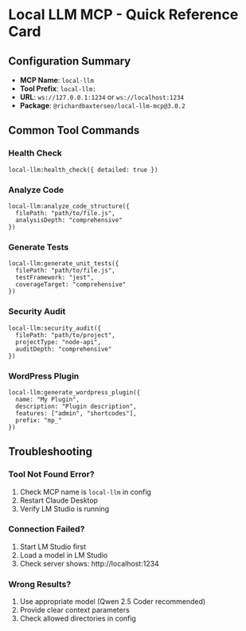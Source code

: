 # Local LLM MCP - Quick Reference Card

## Configuration Summary
- **MCP Name**: `local-llm` 
- **Tool Prefix**: `local-llm:`
- **URL**: `ws://127.0.0.1:1234` or `ws://localhost:1234`
- **Package**: `@richardbaxterseo/local-llm-mcp@3.0.2`

## Common Tool Commands

### Health Check
```
local-llm:health_check({ detailed: true })
```

### Analyze Code
```
local-llm:analyze_code_structure({ 
  filePath: "path/to/file.js",
  analysisDepth: "comprehensive"
})
```

### Generate Tests
```
local-llm:generate_unit_tests({
  filePath: "path/to/file.js",
  testFramework: "jest",
  coverageTarget: "comprehensive"
})
```

### Security Audit
```
local-llm:security_audit({
  filePath: "path/to/project",
  projectType: "node-api",
  auditDepth: "comprehensive"
})
```

### WordPress Plugin
```
local-llm:generate_wordpress_plugin({
  name: "My Plugin",
  description: "Plugin description",
  features: ["admin", "shortcodes"],
  prefix: "mp_"
})
```

## Troubleshooting

### Tool Not Found Error?
1. Check MCP name is `local-llm` in config
2. Restart Claude Desktop
3. Verify LM Studio is running

### Connection Failed?
1. Start LM Studio first
2. Load a model in LM Studio
3. Check server shows: http://localhost:1234

### Wrong Results?
1. Use appropriate model (Qwen 2.5 Coder recommended)
2. Provide clear context parameters
3. Check allowed directories in config
